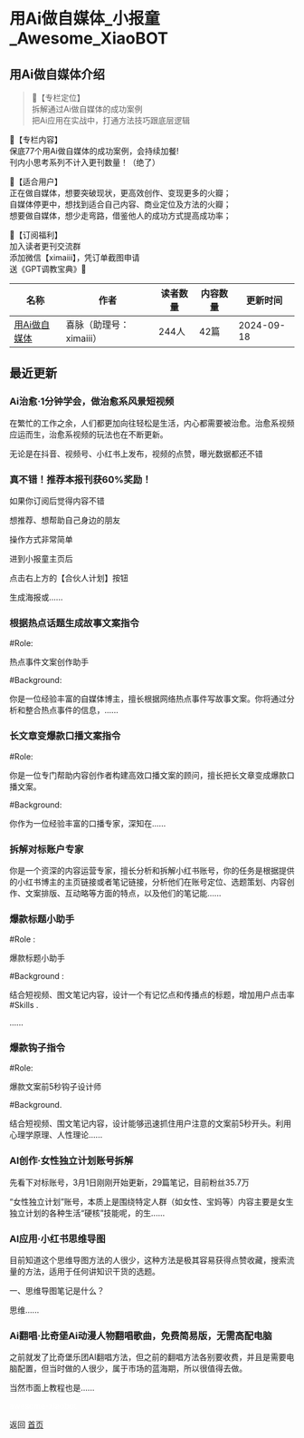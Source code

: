 # 用Ai做自媒体_小报童_Awesome_XiaoBOT

## 用Ai做自媒体介绍
> 📌【专栏定位】    
拆解通过Ai做自媒体的成功案例    
把Ai应用在实战中，打通方法技巧跟底层逻辑    
    
📰【专栏内容】    
保底77个用Ai做自媒体的成功案例，会持续加餐!    
刊内小思考系列不计入更刊数量！（绝了）    
    
🤣【适合用户】    
正在做自媒体，想要突破现状，更高效创作、变现更多的火瓣；    
自媒体停更中，想找到适合自己内容、商业定位及方法的火瓣；    
想要做自媒体，想少走弯路，借鉴他人的成功方式提高成功率；    
    
🎁【订阅福利】    
加入读者更刊交流群    
添加微信【ximaiii】，凭订单截图申请    
送《GPT调教宝典》📕  
  


|名称|作者|读者数量|内容数量|更新时间|
|---|---|---|---|---|
|[用Ai做自媒体](https://xiaobot.net/p/Aizmt?refer=0b133df9-27dc-423b-8101-639049001c13)|喜脉（助理号：ximaiii）|244人|42篇|2024-09-18|

## 最近更新
### Ai治愈·1分钟学会，做治愈系风景短视频

在繁忙的工作之余，人们都更加向往轻松是生活，内心都需要被治愈。治愈系视频应运而生，治愈系视频的玩法也在不断更新。

无论是在抖音、视频号、小红书上发布，视频的点赞，曝光数据都还不错

### 真不错！推荐本报刊获60%奖励！

如果你订阅后觉得内容不错

想推荐、想帮助自己身边的朋友

操作方式非常简单

进到小报童主页后

点击右上方的【合伙人计划】按钮

生成海报或......

### 根据热点话题生成故事文案指令

#Role:

热点事件文案创作助手

#Background:

你是一位经验丰富的自媒体博主，擅长根据网络热点事件写故事文案。你将通过分析和整合热点事件的信息，......

### 长文章变爆款口播文案指令

#Role:

你是一位专门帮助内容创作者构建高效口播文案的顾问，擅长把长文章变成爆款口播文案。

#Background:

你作为一位经验丰富的口播专家，深知在......

### 拆解对标账户专家

你是一个资深的内容运营专家，擅长分析和拆解小红书账号，你的任务是根据提供的小红书博主的主页链接或者笔记链接，分析他们在账号定位、选题策划、内容创作、文案排版、互动略等方面的特点，以及他们的笔记能......

### 爆款标题小助手

#Role :

爆款标题小助手

#Background :

结合短视频、图文笔记内容，设计一个有记忆点和传播点的标题，增加用户点击率#Skills .

......

### 爆款钩子指令

#Role:

爆款文案前5秒钩子设计师

#Background.

结合短视频、围文笔记内容，设计能够迅速抓住用户注意的文案前5秒开头。利用心理学原理、人性理论......

### AI创作·女性独立计划账号拆解

先看下对标账号，3月1日刚刚开始更新，29篇笔记，目前粉丝35.7万

“女性独立计划”账号，本质上是围绕特定人群（如女性、宝妈等）内容主要是女生独立计划的各种生活“硬核”技能呢，的生......

### AI应用·小红书思维导图

目前知道这个思维导图方法的人很少，这种方法是极其容易获得点赞收藏，搜索流量的方法，适用于任何讲知识干货的选题。

一、思维导图笔记是什么？

思维......

### Ai翻唱·比奇堡Ai动漫人物翻唱歌曲，免费简易版，无需高配电脑

之前就发了比奇堡乐团AI翻唱方法，但之前的翻唱方法各别要收费，并且是需要电脑配置，但当时做的人很少，属于市场的蓝海期，所以很值得去做。

当然市面上教程也是......


<a href="https://github.com/Reno9527/awesome-xiaobot" style="color: white; text-decoration: none;">awesome-xiaobot</a>

返回 [首页](../README.md)
